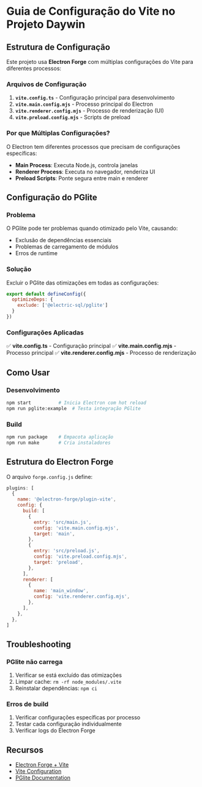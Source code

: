 # Guia de Configuração do Vite no Projeto Daywin

## Estrutura de Configuração

Este projeto usa **Electron Forge** com múltiplas configurações do Vite para diferentes processos:

### Arquivos de Configuração

1. **`vite.config.ts`** - Configuração principal para desenvolvimento
2. **`vite.main.config.mjs`** - Processo principal do Electron
3. **`vite.renderer.config.mjs`** - Processo de renderização (UI)
4. **`vite.preload.config.mjs`** - Scripts de preload

### Por que Múltiplas Configurações?

O Electron tem diferentes processos que precisam de configurações específicas:

- **Main Process**: Executa Node.js, controla janelas
- **Renderer Process**: Executa no navegador, renderiza UI
- **Preload Scripts**: Ponte segura entre main e renderer

## Configuração do PGlite

### Problema
O PGlite pode ter problemas quando otimizado pelo Vite, causando:
- Exclusão de dependências essenciais
- Problemas de carregamento de módulos
- Erros de runtime

### Solução
Excluir o PGlite das otimizações em todas as configurações:

```javascript
export default defineConfig({
  optimizeDeps: {
    exclude: ['@electric-sql/pglite']
  }
})
```

### Configurações Aplicadas

✅ **vite.config.ts** - Configuração principal
✅ **vite.main.config.mjs** - Processo principal
✅ **vite.renderer.config.mjs** - Processo de renderização

## Como Usar

### Desenvolvimento
```bash
npm start          # Inicia Electron com hot reload
npm run pglite:example  # Testa integração PGlite
```

### Build
```bash
npm run package    # Empacota aplicação
npm run make       # Cria instaladores
```

## Estrutura do Electron Forge

O arquivo `forge.config.js` define:

```javascript
plugins: [
  {
    name: '@electron-forge/plugin-vite',
    config: {
      build: [
        {
          entry: 'src/main.js',
          config: 'vite.main.config.mjs',
          target: 'main',
        },
        {
          entry: 'src/preload.js',
          config: 'vite.preload.config.mjs',
          target: 'preload',
        },
      ],
      renderer: [
        {
          name: 'main_window',
          config: 'vite.renderer.config.mjs',
        },
      ],
    },
  },
]
```

## Troubleshooting

### PGlite não carrega
1. Verificar se está excluído das otimizações
2. Limpar cache: `rm -rf node_modules/.vite`
3. Reinstalar dependências: `npm ci`

### Erros de build
1. Verificar configurações específicas por processo
2. Testar cada configuração individualmente
3. Verificar logs do Electron Forge

## Recursos

- [Electron Forge + Vite](https://www.electronforge.io/guides/framework-integration/vite)
- [Vite Configuration](https://vitejs.dev/config/)
- [PGlite Documentation](https://pglite.dev/)